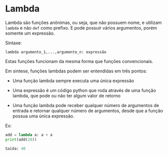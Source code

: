 # Lambda

Lambda são funções anônimas, ou seja, que não possuem nome, e utilizam ```lambda``` e não ```def``` como prefixo. E pode possuir vários argumentos, porém somente um expressão.

Sintaxe:
```
lambda argumento_1,...,argumento_n: expressão
```

Estas funções funcionam da mesma forma que funções convencionais.

Em sintese, funções lambdas podem ser entendidas em três pontos: 

 - Uma função lambda sempre executa uma única expressão

 - Uma expressão é um código python que roda através de uma função lambda, que pode ou não ter algum valor de retorno

 - Uma função lambda pode receber qualquer número de argumentos de entrada e retornar qualquer número de argumentos, desde que a função possua uma única expressão.

Ex:

```python
add = lambda a: a + a
print(add(20))

Saída: 40
```